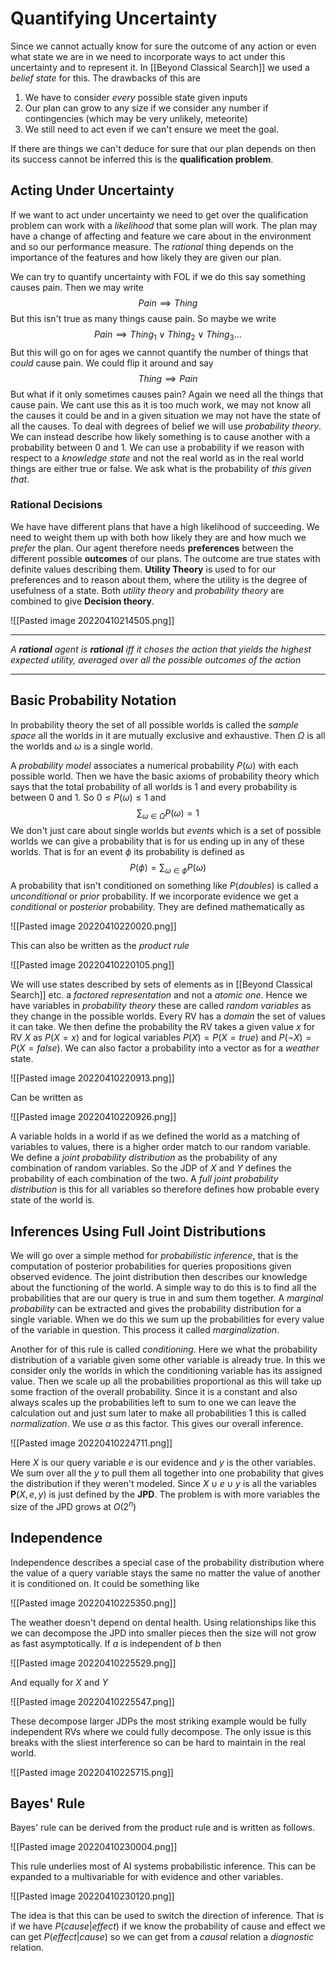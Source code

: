 # Quantifying Uncertainty
Since we cannot actually know for sure the outcome of any action or even what state we are in we need to incorporate ways to act under this uncertainty and to represent it. In [[Beyond Classical Search]] we used a *belief state* for this. The drawbacks of this are

1. We have to consider *every* possible state given inputs
2. Our plan can grow to any size if we consider any number if contingencies (which may be very unlikely, meteorite)
3. We still need to act even if we can't ensure we meet the goal.

If there are things we can't deduce for sure that our plan depends on then its success cannot be inferred this is the **qualification problem**.

## Acting Under Uncertainty
If we want to act under uncertainty we need to get over the qualification problem can work with a *likelihood* that some plan will work. The plan may have a change of affecting and feature we care about in the environment and so our performance measure. The *rational* thing depends on the importance of the features and how likely they are given our plan.

We can try to quantify uncertainty with FOL if we do this say something causes pain. Then we may write
$$
Pain\implies Thing
$$ But this isn't true as many things cause pain. So maybe we write 
$$
Pain\implies Thing_1 \lor Thing_2\lor Thing_3...
$$
But this will go on for ages we cannot quantify the number of things that *could* cause pain. We could flip it around and say
$$
Thing \implies Pain
$$
But what if it only sometimes causes pain? Again we need all the things that cause pain. We cant use this as it is too much work, we may not know all the causes it could be and in a given situation we may not have the state of all the causes. To deal with degrees of belief we will use *probability theory*. We can instead describe how likely something is to cause another with a probability between 0 and 1. We can use a probability if we reason with respect to a *knowledge state* and not the real world as in the real world things are either true or false. We ask what is the probability of $this$ *given* $that$.

### Rational Decisions
We have have different plans that have a high likelihood of succeeding. We need to weight them up with both how likely they are and how much we *prefer* the plan. Our agent therefore needs **preferences** between the different possible **outcomes** of our plans. The outcome are true states with definite values describing them. **Utility Theory** is used to for our preferences and to reason about them, where the utility is the degree of usefulness of a state. Both *utility theory* and *probability theory* are combined to give **Decision theory**.

![[Pasted image 20220410214505.png]]

---

*A **rational** agent is **rational** iff it choses the action that yields the highest expected utility, averaged over all the possible outcomes of the action*

---

## Basic Probability Notation
In probability theory the set of all possible worlds is called the *sample space* all the worlds in it are mutually exclusive and exhaustive. Then $\Omega$ is all the worlds and $\omega$ is a single world.

A *probability model* associates a numerical probability $P(\omega)$ with each possible world. Then we have the basic axioms of probability theory which says that the total probability of all worlds is 1 and every probability is between 0 and 1. So $0\le P(\omega)\le 1$ and
$$
\sum_{\omega\in\Omega}P(\omega)=1
$$
We don't just care about single worlds but *events* which is a set of possible worlds we can give a probability that is for us ending up in any of these worlds. That is for an event $\phi$ its probability is defined as
$$
P(\phi)=\sum_{\omega\in\phi}P(\omega)
$$
A probability that isn't conditioned on something like $P(doubles)$ is called a *unconditional* or *prior* probability. If we incorporate evidence we get a *conditional* or *posterior* probability. They are defined mathematically as

![[Pasted image 20220410220020.png]]

This can also be written as the *product rule*

![[Pasted image 20220410220105.png]]

We will use states described by sets of elements as in [[Beyond Classical Search]] etc. a *factored representation* and not a *atomic one*. Hence we have variables in *probability theory* these are called *random variables* as they change in the possible worlds. Every RV has a *domain* the set of values it can take. We then define the probability the RV takes a given value $x$ for RV $X$ as $P(X=x)$ and for logical variables $P(X)=P(X=true)$ and $P(¬X)=P(X=false)$. We can also factor a probability into a vector as for a $weather$ state.

![[Pasted image 20220410220913.png]]

Can be written as

![[Pasted image 20220410220926.png]]

A variable holds in a world if as we defined the world as a matching of variables to values, there is a higher order match to our random variable. We define a *joint probability distribution* as the probability of any combination of random variables. So the JDP of $X$ and $Y$ defines the probability of each combination of the two. A *full joint probability distribution* is this for all variables so therefore defines how probable every state of the world is.

## Inferences Using Full Joint Distributions
We will go over a simple method for *probabilistic inference*, that is the computation of posterior probabilities for queries propositions given observed evidence. The joint distribution then describes our knowledge about the functioning of the world. A simple way to do this is to find all the probabilities that are our query is true in and sum them together. A *marginal probability* can be extracted and gives the probability distribution for a single variable. When we do this we sum up the probabilities for every value of the variable in question. This process it called *marginalization*.

Another for of this rule is called *conditioning*. Here we what the probability distribution of a variable given some other variable is already true. In this we consider only the worlds in which the conditioning variable has its assigned value. Then we scale up all the probabilities proportional as this will take up some fraction of the overall probability. Since it is a constant and also always scales up the probabilities left to sum to one we can leave the calculation out and just sum later to make all probabilities 1 this is called *normalization*. We use $\alpha$ as this factor. This gives our overall inference.

![[Pasted image 20220410224711.png]]

Here $X$ is our query variable $e$ is our evidence and $y$ is the other variables. We sum over all the $y$ to pull them all together into one probability that gives the distribution if they weren't modeled. Since $X\cup e\cup y$ is all the variables $\textbf{P}(X,e,y)$ is just defined by the **JPD**. The problem is with more variables the size of the JPD grows at $O(2^n)$ 

## Independence
Independence describes a special case of the probability distribution where the value of a query variable stays the same no matter the value of another it is conditioned on. It could be something like

![[Pasted image 20220410225350.png]]

The weather doesn't depend on dental health. Using relationships like this we can decompose the JPD into smaller pieces then the size will not grow as fast asymptotically. If $a$ is independent of $b$ then

![[Pasted image 20220410225529.png]]

And equally for $X$ and $Y$

![[Pasted image 20220410225547.png]]

These decompose larger JDPs the most striking example would be fully independent RVs where we could fully decompose. The only issue is this breaks with the sliest interference so can be hard to maintain in the real world.

![[Pasted image 20220410225715.png]]

## Bayes' Rule
Bayes' rule can be derived from the product rule and is written as follows.

![[Pasted image 20220410230004.png]]

This rule underlies most of AI systems probabilistic inference. This can be expanded to a multivariable for with evidence and other variables.

![[Pasted image 20220410230120.png]]

The idea is that this can be used to switch the direction of inference. That is if we have $P(cause|effect)$ if we know the probability of cause and effect we can get $P(effect|cause)$ so we can get from a *causal* relation a *diagnostic* relation.